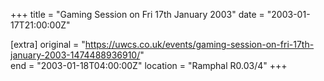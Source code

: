 +++
title = "Gaming Session on Fri 17th January 2003"
date = "2003-01-17T21:00:00Z"

[extra]
original = "https://uwcs.co.uk/events/gaming-session-on-fri-17th-january-2003-1474488936910/"    
end = "2003-01-18T04:00:00Z"
location = "Ramphal R0.03/4"
+++



